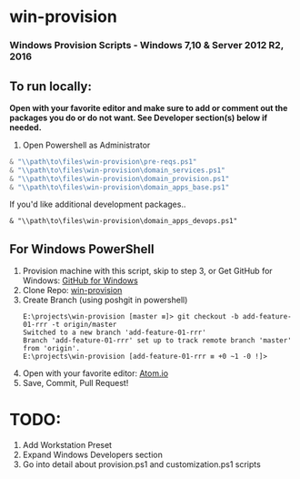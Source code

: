 # win-provision
### Windows Provision Scripts - Windows 7,10 &amp; Server 2012 R2, 2016
 ##  To run locally:
**Open with your favorite editor and make sure to add or comment out the packages you do or do not want. See Developer section(s) below if needed.**
1. Open Powershell as Administrator
 ```powershell
& "\\path\to\files\win-provision\pre-reqs.ps1"
& "\\path\to\files\win-provision\domain_services.ps1"
& "\\path\to\files\win-provision\domain_provision.ps1"
& "\\path\to\files\win-provision\domain_apps_base.ps1"
```
If you'd like additional development packages..
```
& "\\path\to\files\win-provision\domain_apps_devops.ps1"
```
 ## For Windows PowerShell
1. Provision machine with this script, skip to step 3, or Get GitHub for Windows: [GitHub for Windows](https://desktop.github.com/)
2. Clone Repo: [win-provision](https://github.com/rickrussell/win-provision.git)
3. Create Branch (using poshgit in powershell)
   ```
   E:\projects\win-provision [master ≡]> git checkout -b add-feature-01-rrr -t origin/master
   Switched to a new branch 'add-feature-01-rrr'
   Branch 'add-feature-01-rrr' set up to track remote branch 'master' from 'origin'.
   E:\projects\win-provision [add-feature-01-rrr ≡ +0 ~1 -0 !]>
   ```
4. Open with your favorite editor: [Atom.io](https://atom.io)
5. Save, Commit, Pull Request!
 # TODO:
1. Add Workstation Preset
2. Expand Windows Developers section
  1. Go into detail about provision.ps1 and customization.ps1 scripts

